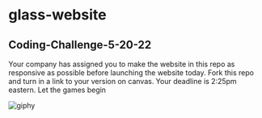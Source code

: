 # glass-website

## Coding-Challenge-5-20-22
Your company has assigned you to make the website in this repo as responsive as possible before launching the website today. Fork this repo and turn in a link to your version on canvas. Your deadline is 2:25pm eastern.  Let the games begin

![giphy](https://user-images.githubusercontent.com/16675605/169573988-31b3e46f-8917-4787-9832-4755a3bbded8.gif)
